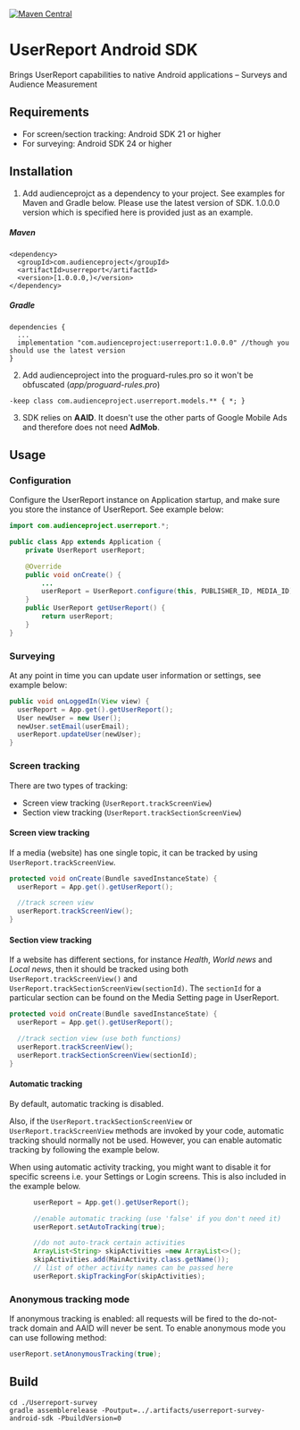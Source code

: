 [![Maven Central](https://maven-badges.herokuapp.com/maven-central/com.audienceproject/userreport/badge.svg)](https://search.maven.org/search?q=g:com.audienceproject%20a:userreport)

# UserReport Android SDK

Brings UserReport capabilities to native Android applications – Surveys and Audience Measurement

## Requirements

- For screen/section tracking: Android SDK 21 or higher
- For surveying: Android SDK 24 or higher

## Installation
1. Add audienceprojct as a dependency to your project. See examples for Maven and Gradle below. Please use the latest version of SDK. 1.0.0.0 version which is specified here is provided just as an example. 

##### Maven
```
<dependency>
  <groupId>com.audienceproject</groupId>
  <artifactId>userreport</artifactId>
  <version>[1.0.0.0,)</version> 
</dependency>
```

##### Gradle
```
dependencies {
  ...
  implementation "com.audienceproject:userreport:1.0.0.0" //though you should use the latest version
}
```

2. Add audienceproject into the proguard-rules.pro so it won't be obfuscated (*app/proguard-rules.pro*)
```
-keep class com.audienceproject.userreport.models.** { *; }
```
3. SDK relies on **AAID**. It doesn't use the other parts of Google Mobile Ads and therefore does not need **AdMob**.

## Usage

### Configuration
Configure the UserReport instance on Application startup, and make sure you store the instance of UserReport. See example below:

```Java
import com.audienceproject.userreport.*;

public class App extends Application {
    private UserReport userReport;

    @Override
    public void onCreate() {
        ...
        userReport = UserReport.configure(this, PUBLISHER_ID, MEDIA_ID);
    }
    public UserReport getUserReport() {
        return userReport;
    }
}

```

### Surveying
At any point in time you can update user information or settings, see example below:
```Java
public void onLoggedIn(View view) {
  userReport = App.get().getUserReport();
  User newUser = new User();
  newUser.setEmail(userEmail);
  userReport.updateUser(newUser);
}
```

### Screen tracking
There are two types of tracking:
  - Screen view tracking (`UserReport.trackScreenView`)
  - Section view tracking (`UserReport.trackSectionScreenView`)

#### Screen view tracking
If a media (website) has one single topic, it can be tracked by using `UserReport.trackScreenView`.

```Java
protected void onCreate(Bundle savedInstanceState) {
  userReport = App.get().getUserReport();

  //track screen view
  userReport.trackScreenView();
}
```

#### Section view tracking
If a website has different sections, for instance *Health*, *World news* and *Local news*, then it should be tracked using both `UserReport.trackScreenView()` and `UserReport.trackSectionScreenView(sectionId)`. The `sectionId` for a particular section can be found on the Media Setting page in UserReport.

```Java
protected void onCreate(Bundle savedInstanceState) {
  userReport = App.get().getUserReport();

  //track section view (use both functions)
  userReport.trackScreenView();
  userReport.trackSectionScreenView(sectionId);
}
```

#### Automatic tracking
By default, automatic tracking is disabled.

Also, if the `UserReport.trackSectionScreenView` or `UserReport.trackScreenView` methods are invoked by your code, automatic tracking should normally not be used. However, you can enable automatic tracking by following the example below.

When using automatic activity tracking, you might want to disable it for specific screens i.e. your Settings or Login screens. This is also included in the example below.

```Java
      userReport = App.get().getUserReport();

      //enable automatic tracking (use 'false' if you don't need it)
      userReport.setAutoTracking(true);

      //do not auto-track certain activities
      ArrayList<String> skipActivities =new ArrayList<>();
      skipActivities.add(MainActivity.class.getName());
      // list of other activity names can be passed here
      userReport.skipTrackingFor(skipActivities);
```


### Anonymous tracking mode
If anonymous tracking is enabled: all requests will be fired to the do-not-track domain and AAID will never be sent.
To enable anonymous mode you can use following method:

```Java
userReport.setAnonymousTracking(true);
```

## Build

```
cd ./Userreport-survey
gradle assemblerelease -Poutput=../.artifacts/userreport-survey-android-sdk -PbuildVersion=0
```
